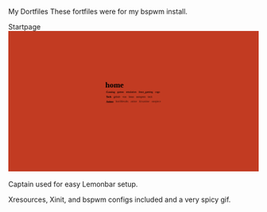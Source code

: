 My Dortfiles
These fortfiles were for my bspwm install.

Startpage
![alt tag](https://raw.githubusercontent.com/lolimmlost/dotfiles/master/Startpage/startpage.png)

Captain used for easy Lemonbar setup.

Xresources, Xinit, and bspwm configs included and a very spicy gif.

